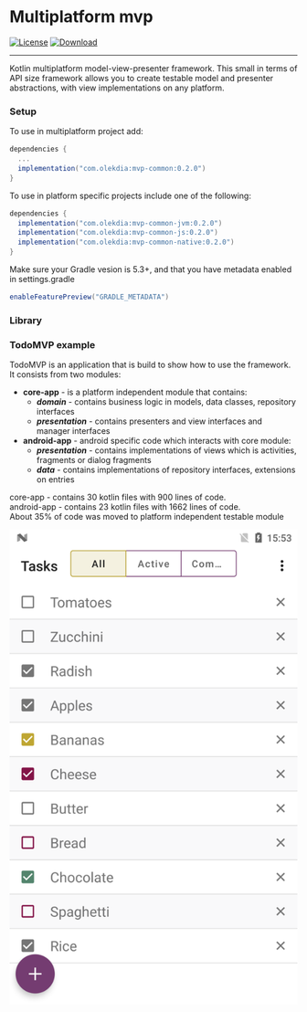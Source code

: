 # Multiplatform mvp

[![License](https://img.shields.io/badge/License-Apache%202.0-blue.svg)](https://opensource.org/licenses/Apache-2.0) 
[ ![Download](https://api.bintray.com/packages/olekdia/olekdia/multiplatform-mvp/images/download.svg?version=0.2.0) ](https://bintray.com/olekdia/olekdia/multiplatform-mvp/0.2.0/link)

---

Kotlin multiplatform model-view-presenter framework.
This small in terms of API size framework allows you to create testable model and presenter abstractions, with view implementations on any platform.


### Setup

To use in multiplatform project add:

```gradle
dependencies {
  ...
  implementation("com.olekdia:mvp-common:0.2.0")
}
```

To use in platform specific projects include one of the following:
```gradle
dependencies {
  implementation("com.olekdia:mvp-common-jvm:0.2.0")
  implementation("com.olekdia:mvp-common-js:0.2.0")
  implementation("com.olekdia:mvp-common-native:0.2.0")
}
```

Make sure your Gradle vesion is 5.3+, and that you have metadata enabled in settings.gradle

```gradle
enableFeaturePreview("GRADLE_METADATA")
```

### Library

### TodoMVP example

TodoMVP is an application that is build to show how to use the framework.
It consists from two modules:
* **core-app** - is a platform independent module that contains:
  * _**domain**_ - contains business logic in models, data classes, repository interfaces
  * _**presentation**_ - contains presenters and view interfaces and manager interfaces
* **android-app** - android specific code which interacts with core module:
  * _**presentation**_ - contains implementations of views which is activities, fragments or dialog fragments
  * _**data**_ - contains implementations of repository interfaces, extensions on entries
  
core-app - contains 30 kotlin files with 900 lines of code.  
android-app - contains 23 kotlin files with 1662 lines of code.  
About 35% of code was moved to platform independent testable module
   
![TodoMVP task list](assets/todomvp_list.png)    